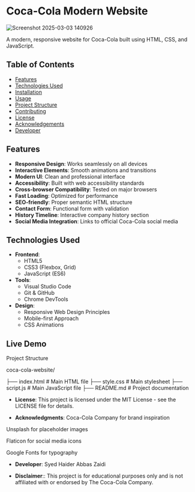 # Coca-Cola Modern Website

![Screenshot 2025-03-03 140926](https://github.com/user-attachments/assets/07fb8cdc-5f19-42fb-bd98-a946801c3b8a)


A modern, responsive website for Coca-Cola built using HTML, CSS, and JavaScript.

## Table of Contents
- [Features](#features)
- [Technologies Used](#technologies-used)
- [Installation](#installation)
- [Usage](#usage)
- [Project Structure](#project-structure)
- [Contributing](#contributing)
- [License](#license)
- [Acknowledgements](#acknowledgements)
- [Developer](#developer)

## Features

- **Responsive Design**: Works seamlessly on all devices
- **Interactive Elements**: Smooth animations and transitions
- **Modern UI**: Clean and professional interface
- **Accessibility**: Built with web accessibility standards
- **Cross-browser Compatibility**: Tested on major browsers
- **Fast Loading**: Optimized for performance
- **SEO-friendly**: Proper semantic HTML structure
- **Contact Form**: Functional form with validation
- **History Timeline**: Interactive company history section
- **Social Media Integration**: Links to official Coca-Cola social media

## Technologies Used

- **Frontend**:
  - HTML5
  - CSS3 (Flexbox, Grid)
  - JavaScript (ES6)
- **Tools**:
  - Visual Studio Code
  - Git & GitHub
  - Chrome DevTools
- **Design**:
  - Responsive Web Design Principles
  - Mobile-first Approach
  - CSS Animations

## Live Demo

Project Structure

coca-cola-website/

├── index.html          # Main HTML file
├── style.css           # Main stylesheet
├── script.js           # Main JavaScript file
├── README.md           # Project documentation


- **License**:
This project is licensed under the MIT License - see the LICENSE file for details.

- **Acknowledgments**:
Coca-Cola Company for brand inspiration

Unsplash for placeholder images

Flaticon for social media icons

Google Fonts for typography

- **Developer**:
Syed Haider Abbas Zaidi

- **Disclaimer**:: This project is for educational purposes only and is not affiliated with or endorsed by The Coca-Cola Company.

